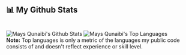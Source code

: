 <!-- <div align="center" width="20%" height="20%"><img src="https://imgur.com/ddpMVl2.png" /> -->

<!-- ## 🙋🏻‍♀️ About Me
- 🔭 I’m currently software engineering student.
- 🌱 I’m currently learning Python.
- 💬 Ask me about React.
- 📫 How to reach me: [Linkedin](www.linkedin.com/in/maysqunaibi).
- 😄 Pronouns: She/Her.
 -->
<!-- - ⚡ Fun fact: If you told me a joke, mostly you will repeat it.
- 👯 I’m looking to collaborate on ...
- 🤔 I’m looking for help with ...
 -->
 
<!--  <br/>
<p align="center">
    <a>
        <img title="🔥 Get streak stats for your profile at git.io/streak-stats" alt="Mays Qunaibi's streak" src="https://github-readme-streak-stats.herokuapp.com/?user=maysqunaibi&theme=black-ice&hide_border=true&stroke=0000&background=060A0CD0"/>
    </a>
</p> -->

## 📊 My Github Stats

  <br/>
    <a><img alt="Mays Qunaibi's Github Stats" src="https://github-readme-stats.vercel.app/api?username=maysqunaibi&show_icons=true&count_private=true&theme=react&hide_border=true&bg_color=0D1117" /></a>
  <a><img alt="Mays Qunaibi's Top Languages" src="https://github-readme-stats.vercel.app/api/top-langs/?username=maysqunaibi&langs_count=8&count_private=true&layout=compact&theme=react&hide_border=true&bg_color=0D1117" /></a>
  <br/>
  <b>Note:</b> Top languages is only a metric of the languages my public code consists of and doesn't reflect experience or skill level.


